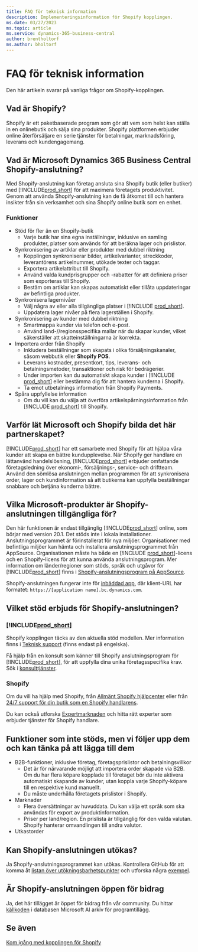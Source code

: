 ```yaml
---
title: FAQ för teknisk information
description: Implementeringsinformation för Shopify kopplingen.
ms.date: 03/27/2023
ms.topic: article
ms.service: dynamics-365-business-central
author: brentholtorf
ms.author: bholtorf
---
```


# <a name="faq-for-technical-details"></a>FAQ för teknisk information

Den här artikeln svarar på vanliga frågor om Shopify-kopplingen.

## <a name="what-is-shopify"></a>Vad är Shopify?

Shopify är ett paketbaserade program som gör att vem som helst kan ställa in en onlinebutik och sälja sina produkter. Shopify plattformen erbjuder online återförsäljare en serie tjänster för betalningar, marknadsföring, leverans och kundengagemang.

## <a name="what-is-the-microsoft-dynamics-365-business-central-shopify-connector"></a>Vad är Microsoft Dynamics 365 Business Central Shopify-anslutning?

Med Shopify-anslutning kan företag ansluta sina Shopify butik (eller butiker) med [!INCLUDE[prod_short](../includes/prod_short.md)] för att maximera företagets produktivitet. Genom att använda Shopify-anslutning kan de få åtkomst till och hantera insikter från sin verksamhet och sina Shopify online butik som en enhet.

### <a name="capabilities"></a>Funktioner

- Stöd för fler än en Shopify-butik
  - Varje butik har sina egna inställningar, inklusive en samling produkter, platser som används för att beräkna lager och prislistor.  
- Synkronisering av artiklar eller produkter med dubbel riktning
  - Kopplingen synkroniserar bilder, artikelvarianter, streckkoder, leverantörens artikelnummer, utökade texter och taggar.  
  - Exportera artikelattribut till Shopify.  
  - Använd valda kundprisgrupper och -rabatter för att definiera priser som exporteras till Shopify.  
  - Bestäm om artiklar kan skapas automatiskt eller tillåta uppdateringar av befintliga produkter.  
- Synkronisera lagernivåer
  - Välj några av eller alla tillgängliga platser i [!INCLUDE [prod_short](../includes/prod_short.md)].  
  - Uppdatera lager nivåer på flera lagerställen i Shopify.  
- Synkronisering av kunder med dubbel riktning
  - Smartmappa kunder via telefon och e-post.  
  - Använd land-//regionsspecifika mallar när du skapar kunder, vilket säkerställer att skatteinställningarna är korrekta.  
- Importera order från Shopify
  - Inkludera beställningar som skapats i olika försäljningskanaler, såsom webbutik eller **Shopify POS**.
  - Leverans kostnader, presentkort, tips, leverans- och betalningsmetoder, transaktioner och risk för bedrägerier.  
  - Under importen kan du automatiskt skapa kunder i [!INCLUDE [prod_short](../includes/prod_short.md)] eller bestämma dig för att hantera kunderna i Shopify.  
  - Ta emot utbetalnings information från Shopify Payments.
- Spåra uppfyllelse information
  - Om du vill kan du välja att överföra artikelspårningsinformation från [!INCLUDE [prod_short](../includes/prod_short.md)] till Shopify.  

## <a name="why-did-microsoft-and-shopify-form-this-partnership"></a>Varför lät Microsoft och Shopify bilda det här partnerskapet?

[!INCLUDE[prod_short](../includes/prod_long.md)] har ett samarbete med Shopify för att hjälpa våra kunder att skapa en bättre kundupplevelse. När Shopify ger handlare en lättanvänd handelslösning, [!INCLUDE[prod_short](../includes/prod_short.md)] erbjuder omfattande företagsledning över ekonomi-, försäljnings-, service- och driftteam. Använd den sömlösa anslutningen mellan programmen för att synkronisera order, lager och kundinformation så att butikerna kan uppfylla beställningar snabbare och betjäna kunderna bättre.

## <a name="which-microsoft-products-are-the-shopify-connector-available-for"></a>Vilka Microsoft-produkter är Shopify-anslutningen tillgängliga för?

Den här funktionen är endast tillgänglig [!INCLUDE[prod_short](../includes/prod_short.md)] online, som börjar med version 20.1. Det stöds inte i lokala installationer. Anslutningsprogrammet är förinstallerat för nya miljöer. Organisationer med befintliga miljöer kan hämta och installera anslutningsprogrammet från AppSource. Organisationen måste ha både en [!INCLUDE [prod_short](../includes/prod_short.md)]-licens och en Shopify-licens för att kunna använda anslutningsprogram. Mer information om länder/regioner som stöds, språk och utgåvor för [!INCLUDE[prod_short](../includes/prod_short.md)] finns i [Shopify-anslutningsprogram på AppSource](https://go.microsoft.com/fwlink/?linkid=2196238).

Shopify-anslutningen fungerar inte för [inbäddad app](/dynamics365/business-central/dev-itpro/deployment/embed-app-overview), där klient-URL har formatet: `https://[application name].bc.dynamics.com`.

## <a name="what-support-is-offered-for-the-shopify-connector"></a>Vilket stöd erbjuds för Shopify-anslutningen?

### [!INCLUDE[prod_short](../includes/prod_short.md)]

Shopify kopplingen täcks av den aktuella stöd modellen. Mer information finns i [Teknisk support](/dynamics365/business-central/dev-itpro/administration//manage-technical-support) (finns endast på engelska).

Få hjälp från en konsult som känner till Shopify anslutningsprogram för [!INCLUDE[prod_short](../includes/prod_short.md)], för att uppfylla dina unika företagsspecifika krav. Sök i [konsulttjänster](https://aka.ms/BCShopifyConsultant).

### <a name="shopify"></a>Shopify

Om du vill ha hjälp med Shopify, från [Allmänt Shopify hjälpcenter](https://help.shopify.com/) eller från [24/7 support för din butik som en Shopify handlarens](https://help.shopify.com/questions#/).

Du kan också utforska [Expertmarknaden](https://experts.shopify.com/) och hitta rätt experter som erbjuder tjänster för Shopify handlare.

## <a name="currently-unsupported-features-however-were-tracking-them-and-may-consider-adding-them"></a>Funktioner som inte stöds, men vi följer upp dem och kan tänka på att lägga till dem

- B2B-funktioner, inklusive företag, företagsprislistor och betalningsvillkor
  - Det är för närvarande möjligt att importera order skapade via B2B. Om du har flera köpare kopplade till företaget bör du inte aktivera automatiskt skapande av kunder, utan koppla varje Shopify-köpare till en respektive kund manuellt.
  - Du måste underhålla företagets prislistor i Shopify.
- Marknader
  - Flera översättningar av huvuddata. Du kan välja ett språk som ska användas för export av produktinformation.
  - Priser per land/region. En prislista är tillgänglig för den valda valutan. Shopify hanterar omvandlingen till andra valutor.
- Utkastorder

## <a name="is-the-shopify-connector-extensible"></a>Kan Shopify-anslutningen utökas?

Ja Shopify-anslutningsprogrammet kan utökas. Kontrollera GitHub för att komma åt [listan över utökningsbarhetspunkter](https://github.com/microsoft/ALAppExtensions/tree/main/Apps/W1/Shopify) och utforska några [exempel](https://github.com/microsoft/ALAppExtensions/blob/main/Apps/W1/Shopify/extensibility_examples.md).

## <a name="is-the-shopify-connector-open-for-contribution"></a>Är Shopify-anslutningen öppen för bidrag

Ja, det här tillägget är öppet för bidrag från vår community. Du hittar [källkoden](https://github.com/microsoft/ALAppExtensions/tree/main/Apps/W1/Shopify) i databasen Microsoft Al arkiv för programtillägg.

## <a name="see-also"></a>Se även

[Kom igång med kopplingen för Shopify](get-started.md)  
